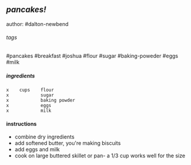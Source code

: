 ## <i>pancakes!</i>
author: #dalton-newbend
###### tags
#pancakes #breakfast #joshua #flour #sugar #baking-poweder #eggs #milk

##### ingredients
	x    cups    flour
	x            sugar
	x            baking powder
	x            eggs
	x            milk

#### instructions
- combine dry ingredients
- add softened butter, you're making biscuits
- add eggs and milk
- cook on large buttered skillet or pan- a 1/3 cup works well for the size